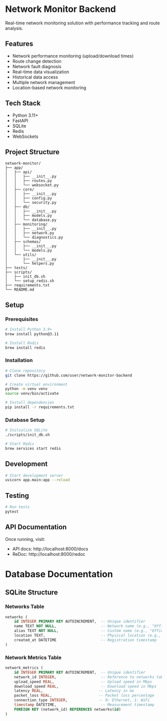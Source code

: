 # Network Monitor Backend

Real-time network monitoring solution with performance tracking and route analysis.

## Features

- Network performance monitoring (upload/download times)
- Route change detection
- Network fault diagnosis
- Real-time data visualization
- Historical data access
- Multiple network management
- Location-based network monitoring

## Tech Stack

- Python 3.11+
- FastAPI
- SQLite
- Redis
- WebSockets

## Project Structure

```
network-monitor/
├── app/
│   ├── api/
│   │   ├── __init__.py
│   │   ├── routes.py
│   │   └── websocket.py
│   ├── core/
│   │   ├── __init__.py
│   │   ├── config.py
│   │   └── security.py
│   ├── db/
│   │   ├── __init__.py
│   │   ├── models.py
│   │   └── database.py
│   ├── monitoring/
│   │   ├── __init__.py
│   │   ├── network.py
│   │   └── diagnostics.py
│   ├── schemas/
│   │   ├── __init__.py
│   │   └── models.py
│   └── utils/
│       ├── __init__.py
│       └── helpers.py
├── tests/
├── scripts/
│   ├── init_db.sh
│   └── setup_redis.sh
├── requirements.txt
└── README.md
```

## Setup

### Prerequisites

```bash
# Install Python 3.9+
brew install python@3.11

# Install Redis
brew install redis
```

### Installation

```bash
# Clone repository
git clone https://github.com/user/network-monitor-backend

# Create virtual environment
python -m venv venv
source venv/bin/activate

# Install dependencies
pip install -r requirements.txt
```

### Database Setup

```bash
# Initialize SQLite
./scripts/init_db.sh

# Start Redis
brew services start redis
```

## Development

```bash
# Start development server
uvicorn app.main:app --reload
```

## Testing

```bash
# Run tests
pytest
```

## API Documentation

Once running, visit:

- API docs: http://localhost:8000/docs
- ReDoc: http://localhost:8000/redoc

# Database Documentation

## SQLite Structure

### Networks Table

```sql
networks (
    id INTEGER PRIMARY KEY AUTOINCREMENT,  -- Unique identifier
    name TEXT NOT NULL,                    -- Network name (e.g., "Office WiFi")
    alias TEXT NOT NULL,                   -- Custom name (e.g., "Office WiFi - Floor 3")
    location TEXT,                         -- Physical location (e.g., "Building A, Floor 3")
    created_at DATETIME                    -- Registration timestamp
)
```

### Network Metrics Table

```sql
network_metrics (
    id INTEGER PRIMARY KEY AUTOINCREMENT,  -- Unique identifier
    network_id INTEGER,                    -- Reference to networks table
    upload_speed REAL,                     -- Upload speed in Mbps
    download_speed REAL,                   -- Download speed in Mbps
    latency REAL,                         -- Latency in ms
    packet_loss REAL,                     -- Packet loss percentage
    connection_type INTEGER,              -- 0: Ethernet, 1: WiFi
    timestamp DATETIME,                    -- Measurement timestamp
    FOREIGN KEY (network_id) REFERENCES networks(id)
)
```
